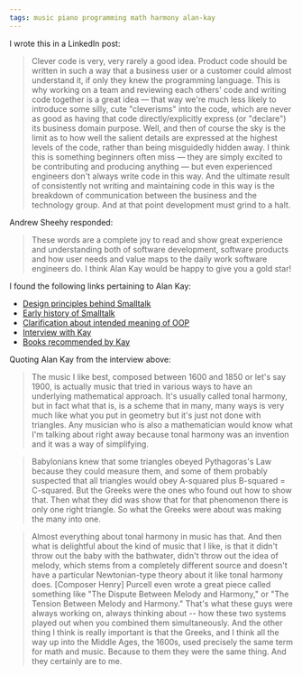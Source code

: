 ```yaml
---
tags: music piano programming math harmony alan-kay
---
```


I wrote this in a LinkedIn post:

> Clever code is very, very rarely a good idea. Product code should be written in such a way that a business user or a customer could almost understand it, if only they knew the programming language. This is why working on a team and reviewing each others' code and writing code together is a great idea — that way we're much less likely to introduce some silly, cute "cleverisms" into the code, which are never as good as having that code directly/explicitly express (or "declare") its business domain purpose. Well, and then of course the sky is the limit as to how well the salient details are expressed at the highest levels of the code, rather than being misguidedly hidden away. I think this is something beginners often miss — they are simply excited to be contributing and producing anything — but even experienced engineers don't always write code in this way. And the ultimate result of consistently not writing and maintaining code in this way is the breakdown of communication between the business and the technology group. And at that point development must grind to a halt.

Andrew Sheehy responded:

> These words are a complete joy to read and show great experience and understanding both of software development, software products and how user needs and value maps to the daily work software engineers do. I think Alan Kay would be happy to give you a gold star!

I found the following links pertaining to Alan Kay:

- [Design principles behind Smalltalk](https://www.cs.virginia.edu/~evans/cs655/readings/smalltalk.html)
- [Early history of Smalltalk](http://worrydream.com/EarlyHistoryOfSmalltalk/)
- [Clarification about intended meaning of OOP](http://lists.squeakfoundation.org/pipermail/squeak-dev/1998-October/017019.html)
- [Interview with Kay](https://library.educause.edu/resources/1999/1/alan-kay-software-design-the-future-of-programming-and-the-art-of-learning)
- [Books recommended by Kay](https://mostrecommendedbooks.com/alan-kay-books)

Quoting Alan Kay from the interview above:

> The music I like best, composed between 1600 and 1850 or let's say 1900, is actually music that tried in various ways to have an underlying mathematical approach. It's usually called tonal harmony, but in fact what that is, is a scheme that in many, many ways is very much like what you put in geometry but it's just not done with triangles. Any musician who is also a mathematician would know what I'm talking about right away because tonal harmony was an invention and it was a way of simplifying.

> Babylonians knew that some triangles obeyed Pythagoras's Law because they could measure them, and some of them probably suspected that all triangles would obey A-squared plus B-squared = C-squared. But the Greeks were the ones who found out how to show that. Then what they did was show that for that phenomenon there is only one right triangle. So what the Greeks were about was making the many into one.

> Almost everything about tonal harmony in music has that. And then what is delightful about the kind of music that I like, is that it didn't throw out the baby with the bathwater, didn't throw out the idea of melody, which stems from a completely different source and doesn't have a particular Newtonian-type theory about it like tonal harmony does. [Composer Henry] Purcell even wrote a great piece called something like "The Dispute Between Melody and Harmony," or "The Tension Between Melody and Harmony." That's what these guys were always working on, always thinking about -- how these two systems played out when you combined them simultaneously. And the other thing I think is really important is that the Greeks, and I think all the way up into the Middle Ages, the 1600s, used precisely the same term for math and music. Because to them they were the same thing. And they certainly are to me.
